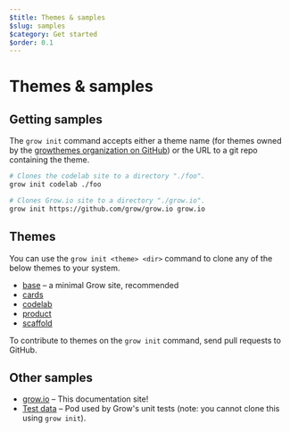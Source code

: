 ```yaml
---
$title: Themes & samples
$slug: samples
$category: Get started
$order: 0.1
---
```

# Themes & samples

## Getting samples

The `grow init` command accepts either a theme name (for themes owned by the [growthemes organization on GitHub](http://github.com/growthemes)) or the URL to a git repo containing the theme.

```bash
# Clones the codelab site to a directory "./foo".
grow init codelab ./foo

# Clones Grow.io site to a directory "./grow.io".
grow init https://github.com/grow/grow.io grow.io
```

## Themes

You can use the `grow init <theme> <dir>` command to clone any of the below themes to your system.

- [base](https://github.com/growthemes/base) – a minimal Grow site, recommended
- [cards](https://github.com/growthemes/cards)
- [codelab](https://github.com/growthemes/codelab)
- [product](https://github.com/growthemes/product)
- [scaffold](https://github.com/growthemes/scaffold)

To contribute to themes on the `grow init` command, send pull requests to GitHub.

## Other samples

- [grow.io](https://github.com/grow/grow.io) – This documentation site!
- [Test data](https://github.com/grow/grow/tree/master/grow/pods/testdata/pod) – Pod used by Grow's unit tests (note: you cannot clone this using `grow init`).
